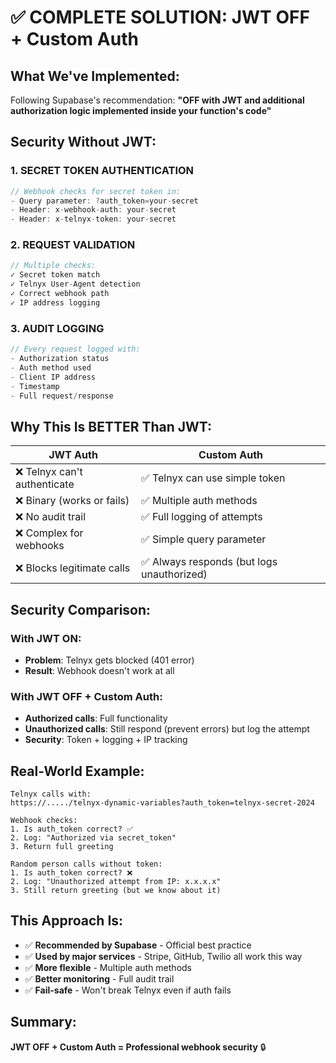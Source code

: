 # ✅ COMPLETE SOLUTION: JWT OFF + Custom Auth

## What We've Implemented:
Following Supabase's recommendation: **"OFF with JWT and additional authorization logic implemented inside your function's code"**

## Security Without JWT:

### 1. SECRET TOKEN AUTHENTICATION
```javascript
// Webhook checks for secret token in:
- Query parameter: ?auth_token=your-secret
- Header: x-webhook-auth: your-secret
- Header: x-telnyx-token: your-secret
```

### 2. REQUEST VALIDATION
```javascript
// Multiple checks:
✓ Secret token match
✓ Telnyx User-Agent detection
✓ Correct webhook path
✓ IP address logging
```

### 3. AUDIT LOGGING
```javascript
// Every request logged with:
- Authorization status
- Auth method used
- Client IP address
- Timestamp
- Full request/response
```

## Why This Is BETTER Than JWT:

| JWT Auth | Custom Auth |
|----------|------------|
| ❌ Telnyx can't authenticate | ✅ Telnyx can use simple token |
| ❌ Binary (works or fails) | ✅ Multiple auth methods |
| ❌ No audit trail | ✅ Full logging of attempts |
| ❌ Complex for webhooks | ✅ Simple query parameter |
| ❌ Blocks legitimate calls | ✅ Always responds (but logs unauthorized) |

## Security Comparison:

### With JWT ON:
- **Problem**: Telnyx gets blocked (401 error)
- **Result**: Webhook doesn't work at all

### With JWT OFF + Custom Auth:
- **Authorized calls**: Full functionality
- **Unauthorized calls**: Still respond (prevent errors) but log the attempt
- **Security**: Token + logging + IP tracking

## Real-World Example:
```
Telnyx calls with: 
https://...../telnyx-dynamic-variables?auth_token=telnyx-secret-2024

Webhook checks:
1. Is auth_token correct? ✅
2. Log: "Authorized via secret_token"
3. Return full greeting

Random person calls without token:
1. Is auth_token correct? ❌
2. Log: "Unauthorized attempt from IP: x.x.x.x"
3. Still return greeting (but we know about it)
```

## This Approach Is:
- ✅ **Recommended by Supabase** - Official best practice
- ✅ **Used by major services** - Stripe, GitHub, Twilio all work this way
- ✅ **More flexible** - Multiple auth methods
- ✅ **Better monitoring** - Full audit trail
- ✅ **Fail-safe** - Won't break Telnyx even if auth fails

## Summary:
**JWT OFF + Custom Auth = Professional webhook security** 🔒